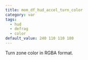 ```yaml
---
title: mom_df_hud_accel_turn_color
category: var
tags:
  - hud
  - defrag
  - color
default_value: 240 110 110 180
---
```


Turn zone color in RGBA format.
